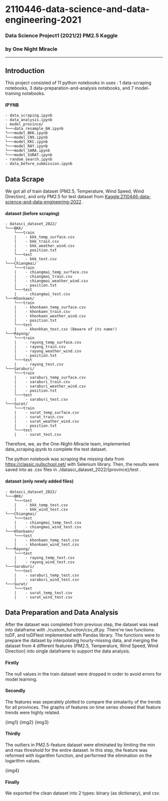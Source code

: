 # 2110446-data-science-and-data-engineering-2021

### Data Science Project1 (2021/2) PM2.5 Kaggle

### by One Night Miracle

---

## Introduction

This project consisted of 11 python notebooks in uses :
1 data-scraping notebooks,
3 data-preparation-and-analysis notebooks,
and 7 model-training notebooks.

#### IPYNB

```
- data_scraping.ipynb
- data_analysis.ipynb
- model_province/
└───data_resample_6H.ipynb
└───model_BKK.ipynb
└───model_CNX.ipynb
└───model_KKC.ipynb
└───model_RAY.ipynb
└───model_SARA.ipynb
└───model_SURAT.ipynb
- random_search.ipynb
- data_before_submission.ipynb
```

## Data Scrape

We got all of train dataset {PM2.5, Temperature, Wind Speed, Wind Direction}, and only PM2.5 for test dataset
from [Kaggle:2110446-data-science-and-data-engineering-2022](https://www.kaggle.com/competitions/2110446-data-science-and-data-engineering-2022) .

#### dataset (before scraping)

```
- datasci_dataset_2022/
└───BKK/
    └───train
    |    - bkk_temp_surface.csv
    |    - bkk_train.csv
    |    - bkk_weather_wind.csv
    |    - position.txt
    └───test
    |    - bkk_test.csv
└───Chiangmai/
    └───train
    |    - chiangmai_temp_surface.csv
    |    - chiangmai_train.csv
    |    - chiangmai_weather_wind.csv
    |    - position.txt
    └───test
    |    - chiangmai_test.csv
└───Khonkaen/
    └───train
    |    - khonkaen_temp_surface.csv
    |    - khonkaen_train.csv
    |    - khonkaen_weather_wind.csv
    |    - position.txt
    └───test
    |    - khonkhan_test.csv (Beware of its name!)
└───Rayong/
    └───train
    |    - rayong_temp_surface.csv
    |    - rayong_train.csv
    |    - rayong_weather_wind.csv
    |    - position.txt
    └───test
    |    - rayong_test.csv
└───Saraburi/
    └───train
    |    - saraburi_temp_surface.csv
    |    - saraburi_train.csv
    |    - saraburi_weather_wind.csv
    |    - position.txt
    └───test
    |    - saraburi_test.csv
└───Surat/
    └───train
    |    - surat_temp_surface.csv
    |    - surat_train.csv
    |    - surat_weather_wind.csv
    |    - position.txt
    └───test
    |    - surat_test.csv
```

Therefore, we, as the One-Night-Miracle team, implemented data_scraping.ipynb to complete the test dataset.

The python notebook was scraping the missing data from https://classic.nullschool.net/ with Selenium library.
Then, the results were saved into as .csv files in ./datasci_dataset_2022/{province}/test .

#### dataset (only newly added files)

```
- datasci_dataset_2022/
└───BKK/
    └───test
    |    - bkk_temp_test.csv
    |    - bkk_wind_test.csv
└───Chiangmai/
    └───test
    |    - chiangmai_temp_test.csv
    |    - chiangmai_wind_test.csv
└───Khonkaen/
    └───test
    |    - khonkaen_temp_test.csv
    |    - khonkaen_wind_test.csv
└───Rayong/
    └───test
    |    - rayong_temp_test.csv
    |    - rayong_wind_test.csv
└───Saraburi/
    └───test
    |    - saraburi_temp_test.csv
    |    - saraburi_wind_test.csv
└───Surat/
    └───test
    |    - surat_temp_test.csv
    |    - surat_wind_test.csv
```

## Data Preparation and Data Analysis

After the dataset was completed from previous step,
the dataset was read into dataframe with ./custom_function/csv_df.py.
There're two functions: toDF, and toDFtest implemented with Pandas library.
The functions were to prepare the dataset by interpolating hourly-missing data,
and merging the dataset from 4 different features {PM2.5, Temperature, Wind Speed, Wind Direction}
into single dataframe to support the data analysis.

#### Firstly

The null values in the train dataset were dropped
in order to avoid errors for model learning.

#### Secondly

The features was seperately plotted to compare the simalarity of the trends for all provinces.
The graphs of features on time series showed that feature trends were highly related.

{img1}
{img2}
{img3}

#### Thirdly

The outliers in PM2.5-feature dataset were eliminated by limiting the min and max threshold for the entire dataset.
In this step, the feature was reformed with logarithm function, and performed the elimination on the logarithm values.

{img4}

#### Finally

We exported the clean dataset into 2 types: binary (as dictionary), and csv.
